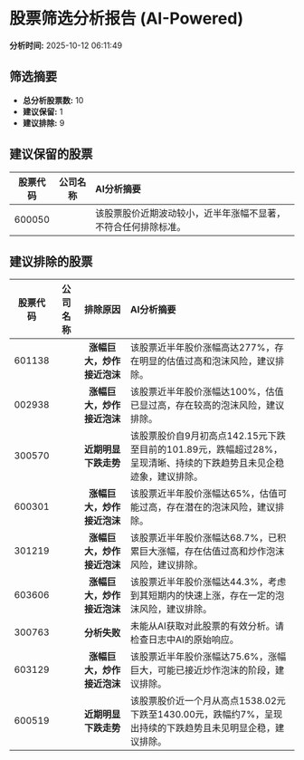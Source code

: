 # 股票筛选分析报告 (AI-Powered)

**分析时间:** 2025-10-12 06:11:49

## 筛选摘要

- **总分析股票数:** 10
- **建议保留:** 1
- **建议排除:** 9

## 建议保留的股票

| 股票代码 | 公司名称 | AI分析摘要 |
|:---:|:---:|:---|
| 600050 |  | 该股票股价近期波动较小，近半年涨幅不显著，不符合任何排除标准。 |

## 建议排除的股票

| 股票代码 | 公司名称 | 排除原因 | AI分析摘要 |
|:---:|:---:|:---:|:---|
| 601138 |  | **涨幅巨大，炒作接近泡沫** | 该股票近半年股价涨幅高达277%，存在明显的估值过高和泡沫风险，建议排除。 |
| 002938 |  | **涨幅巨大，炒作接近泡沫** | 该股票近半年股价涨幅达100%，估值已显过高，存在较高的泡沫风险，建议排除。 |
| 300570 |  | **近期明显下跌走势** | 该股票股价自9月初高点142.15元下跌至目前的101.89元，跌幅超过28%，呈现清晰、持续的下跌趋势且未见企稳迹象，建议排除。 |
| 600301 |  | **涨幅巨大，炒作接近泡沫** | 该股票近半年股价涨幅达65%，估值可能过高，存在潜在的泡沫风险，建议排除。 |
| 301219 |  | **涨幅巨大，炒作接近泡沫** | 该股票近半年股价涨幅达68.7%，已积累巨大涨幅，存在估值过高和炒作泡沫风险，建议排除。 |
| 603606 |  | **涨幅巨大，炒作接近泡沫** | 该股票近半年股价涨幅达44.3%，考虑到其短期内的快速上涨，存在一定的泡沫风险，建议排除。 |
| 300763 |  | **分析失败** | 未能从AI获取对此股票的有效分析。请检查日志中AI的原始响应。 |
| 603129 |  | **涨幅巨大，炒作接近泡沫** | 该股票近半年股价涨幅达75.6%，涨幅巨大，可能已接近炒作泡沫的阶段，建议排除。 |
| 600519 |  | **近期明显下跌走势** | 该股票股价近一个月从高点1538.02元下跌至1430.00元，跌幅约7%，呈现出持续的下跌趋势且未见明显企稳，建议排除。 |
